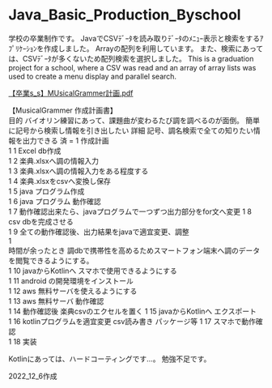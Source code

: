# Java_Basic_Production_Byschool
学校の卒業制作です。 JavaでCSVﾃﾞｰﾀを読み取りﾃﾞｰﾀのﾒﾆｭｰ表示と検索をするｱﾌﾟﾘｹｰｼｮﾝを作成しました。 Arrayの配列を利用しています。 また、検索にあっては、CSVﾃﾞｰﾀが多くないため配列検索を選択しました。
This is a graduation project for a school,
where a CSV was read and an array of array lists was used to create a menu display and parallel search.

[【卒業s_s】MUsicalGrammer計画.pdf](https://github.com/mki-MINIF55/Java_Basic_Production_Byschool/files/10947290/s_s.MUsicalGrammer.pdf)
	
  【MusicalGrammer 作成計画書】		
	目的	バイオリン練習にあって、課題曲が変わるたび調を調べるのが面倒。 簡単に記号から検索し情報を引き出したい	
	詳細	記号、調名検索で全ての知りたい情報を出力できる	
済 = 1	作成計画		
1	1	Excel db作成	
1	2	楽典.xlsxへ調の情報入力	
1	3	楽典.xlsxへ調の情報入力をある程度する	
1	4	楽典.xlsxをcsvへ変換し保存	
1	5	java プログラム作成	
1	6	java プログラム 動作確認 	
1	7	動作確認出来たら、javaプログラムで一つずつ出力部分をfor文へ変更	
1	8	csv dbを完成させる	
1	9	全ての動作確認後、出力結果をjavaで適宜変更、調整	
1			
		時間が余ったとき 調dbで携帯性を高めるためスマートフォン端末へ調のデータを閲覧できるようにする。	
1	10	javaからKotlinへ スマホで使用できるようにする	
1	11	android の開発環境をインストール	
1	12	aws 無料サーバを使えるようにする	
1	13	aws 無料サーバ 動作確認	
1	14	動作確認後 楽典csvのエクセルを置く	
1	15	javaからKotlinへ エクスポート 	
1	16	kotlinプログラムを適宜変更 csv読み書き パッケージ等	
1	17	スマホで動作確認	
1	18	実装	

Kotlinにあっては、ハードコーティングです…。 勉強不足です。

2022_12_6作成
